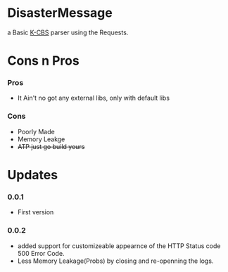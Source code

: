 # DisasterMessage

a Basic [K-CBS](https://www.dgovkorea.go.kr/service1/g2c_03/cbs) parser using the Requests.

# Cons n Pros

### Pros
* It Ain't no got any external libs, only with default libs

### Cons
* Poorly Made
* Memory Leakge
* ~~ATP just go build yours~~

# Updates

### 0.0.1
* First version

### 0.0.2
* added support for customizeable appearnce of the HTTP Status code 500 Error Code.
* Less Memory Leakage(Probs) by closing and re-openning the logs.